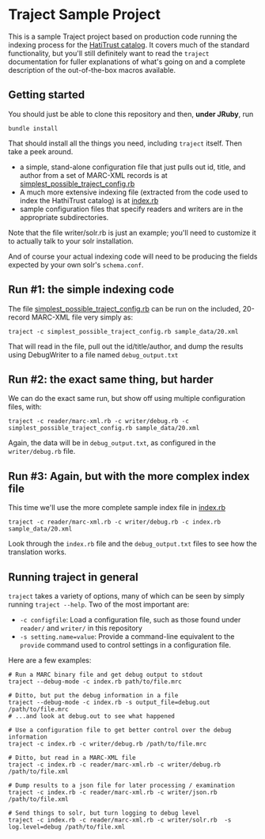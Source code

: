 # Traject Sample Project

This is a sample Traject project based on production code running the
indexing process for the [HatiTrust
catalog](http://www.hathitrust.org/). It covers much of the standard
functionality, but you'll still definitely want to read the `traject`
documentation for fuller explanations of what's going on and a
complete description of the out-of-the-box macros available.


## Getting started

You should just be able to clone this repository and then, **under
JRuby**, run

```
bundle install
```

That should install all the things you need, including `traject` itself. Then take a peek around.

* a simple, stand-alone configuration file that just pulls out id, title, and author from a set of MARC-XML records is at [simplest_possible_traject_config.rb](blob/master/simplest_possible_traject_config.rb)
* A much more extensive indexing file (extracted from the code used to index the HathiTrust catalog) is at [index.rb](blob/master/index.rb)
* sample configuration files that specify readers and writers are in the appropriate subdirectories.

Note that the file writer/solr.rb is just an example; you'll need to
customize it to actually talk to your solr installation.

And of course your actual indexing code will need to be producing the fields
expected by your own solr's `schema.conf`.


## Run #1: the simple indexing code

The file [simplest_possible_traject_config.rb](blob/master/simplest_possible_traject_config.rb) can be run on the included, 20-record MARC-XML file very simply as:

```
traject -c simplest_possible_traject_config.rb sample_data/20.xml 
```

That will read in the file, pull out the id/title/author, and dump the results using DebugWriter to a file named `debug_output.txt`

## Run #2: the exact same thing, but harder

We can do the exact same run, but show off using multiple configuration files, with:

```
traject -c reader/marc-xml.rb -c writer/debug.rb -c simplest_possible_traject_config.rb sample_data/20.xml 
```

Again, the data will be in `debug_output.txt`, as configured in the `writer/debug.rb` file.

## Run #3: Again, but with the more complex index file

This time we'll use the more complete sample index file in [index.rb](blob/master/index.rb)

```
traject -c reader/marc-xml.rb -c writer/debug.rb -c index.rb sample_data/20.xml 
```

Look through the `index.rb` file and the `debug_output.txt` files to see how the translation works.

## Running traject in general

`traject` takes a variety of options, many of which can be seen by simply running `traject --help`. Two of the most important are:

* `-c configfile`: Load a configuration file, such as those found under `reader/` and `writer/` in this repository
* `-s setting.name=value`: Provide a command-line equivalent to the `provide` command used to control settings in a configuration file.

Here are a few examples:

```
# Run a MARC binary file and get debug output to stdout
traject --debug-mode -c index.rb path/to/file.mrc

# Ditto, but put the debug information in a file
traject --debug-mode -c index.rb -s output_file=debug.out /path/to/file.mrc
# ...and look at debug.out to see what happened

# Use a configuration file to get better control over the debug information
traject -c index.rb -c writer/debug.rb /path/to/file.mrc

# Ditto, but read in a MARC-XML file
traject -c index.rb -c reader/marc-xml.rb -c writer/debug.rb /path/to/file.xml

# Dump results to a json file for later processing / examination
traject -c index.rb -c reader/marc-xml.rb -c writer/json.rb /path/to/file.xml

# Send things to solr, but turn logging to debug level
traject -c index.rb -c reader/marc-xml.rb -c writer/solr.rb  -s log.level=debug /path/to/file.xml

```


